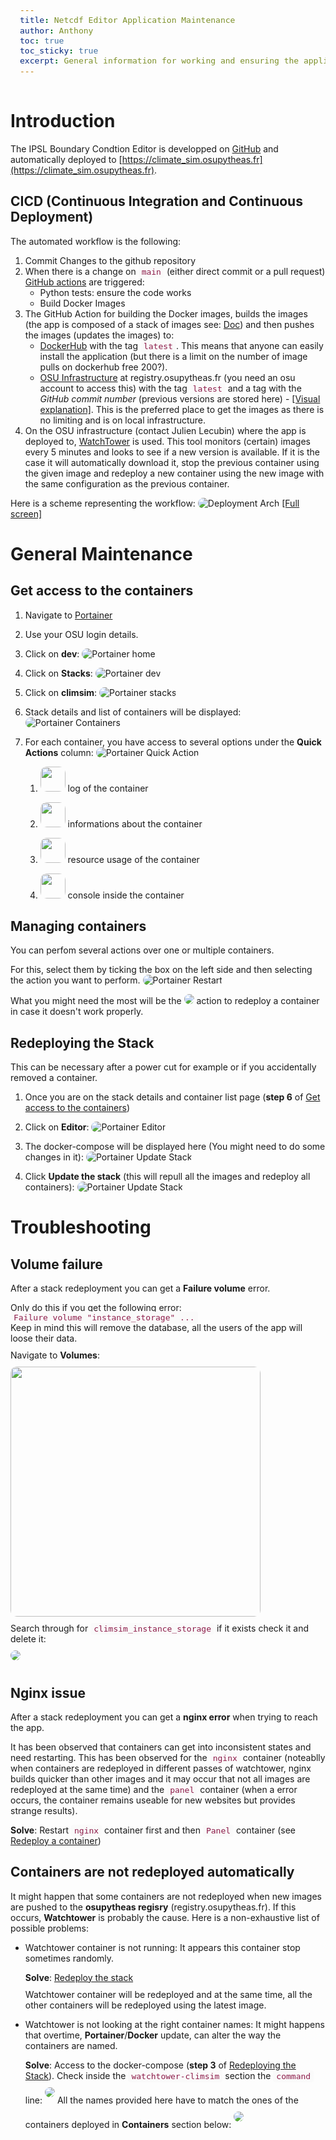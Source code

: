 ```yaml
---
title: Netcdf Editor Application Maintenance
author: Anthony
toc: true
toc_sticky: true
excerpt: General information for working and ensuring the application is deployed correctly
---
```


<style>
    div {border-radius: 10px; margin: 10px 0px}
    pre {background-color:#fafafa; padding:15px 0px; padding-left:15px;}
    code {background-color:#fafafa; color:#8c1a48; font-size:small; padding: 2px 5px; border-radius: 4px;}
    img {border-radius: 10px;}
</style>

# Introduction

The IPSL Boundary Condtion Editor is developped on [GitHub](https://github.com/Paleoclim-CNRS/netcdf_editor_app) and automatically deployed to [https://climate_sim.osupytheas.fr](https://climate_sim.osupytheas.fr).

## CICD (Continuous Integration and Continuous Deployment)
The automated workflow is the following:
1. Commit Changes to the github repository
1. When there is a change on `main` (either direct commit or a pull request) [GitHub actions](https://github.com/Paleoclim-CNRS/netcdf_editor_app/tree/main/.github/workflows) are triggered:
    - Python tests: ensure the code works
    - Build Docker Images
1. The GitHub Action for building the Docker images, builds the images (the app is composed of a stack of images see: [Doc](https://paleoclim-cnrs.github.io/netcdf_editor_app/multi#architecture)) and then pushes the images (updates the images) to:
    - [DockerHub](https://hub.docker.com/u/ceregecl) with the tag `latest`. This means that anyone can easily install the application (but there is a limit on the number of image pulls on dockerhub free 200?).
    - [OSU Infrastructure](https://docker.osupytheas.fr) at registry.osupytheas.fr (you need an osu account to access this) with the tag `latest` and a tag with the *GitHub commit number* (previous versions are stored here) - [[Visual explanation]](/assets/images/climsim_maintenance/registry-osu.png). 
    This is the preferred place to get the images as there is no limiting and is on local infrastructure.
1. On the OSU infrastructure (contact Julien Lecubin) where the app is deployed to, [WatchTower](https://containrrr.dev/watchtower/) is used. This tool monitors (certain) images every 5 minutes and looks to see if a new version is available. If it is the case it will automatically download it, stop the previous container using the given image and redeploy a new container using the new image with the same configuration as the previous container.

Here is a scheme representing the workflow:
![Deployment Arch](/assets/images/climsim_maintenance/climsim-deployment-arch.png)
[[Full screen]](/assets/images/climsim_maintenance/climsim-deployment-arch.png)

# General Maintenance

## Get access to the containers
1. Navigate to [Portainer](https://portainer.osupytheas.fr)
1. Use your OSU login details.
1. Click on **dev**:
    ![Portainer home](/assets/images/climsim_maintenance/portainer-home.png)
1. Click on **Stacks**:
    ![Portainer dev](/assets/images/climsim_maintenance/portainer-dev.png)
1. Click on **climsim**:
    ![Portainer stacks](/assets/images/climsim_maintenance/portainer-stacks.png)
1. Stack details and list of containers will be displayed:
    ![Portainer Containers](/assets/images/climsim_maintenance/portainer-climsim-stack.png)

1. For each container, you have access to several options under the **Quick Actions** column:
    ![Portainer Quick Action](/assets/images/climsim_maintenance/portainer-quick-actions.png)
    1. <p><img src="/assets/images/climsim_maintenance/portainer-quick-actions-log.png" style="height:40px;"> log of the container</p>
    1. <p><img src="/assets/images/climsim_maintenance/portainer-quick-actions-infos.png" style="height:40px;"> informations about the container</p>
    1. <p><img src="/assets/images/climsim_maintenance/portainer-quick-actions-ressources.png" style="height:40px;"> resource usage of the container</p>
    1. <p><img src="/assets/images/climsim_maintenance/portainer-quick-actions-console.png" style="height:40px;"> console inside the container</p>
    
## Managing containers

You can perfom several actions over one or multiple containers.

For this, select them by ticking the box on the left side and then selecting the action you want to perform.
![Portainer Restart](/assets/images/climsim_maintenance/portainer-restart.png)

<div class="alert alert-info">
What you might need the most will be the <img src="/assets/images/climsim_maintenance/portainer-container-restart.png" style=""> action to redeploy a container in case it doesn't work properly.
</div>

## Redeploying the Stack

This can be necessary after a power cut for example or if you accidentally removed a container.

1. Once you are on the stack details and container list page (**step 6** of [Get access to the containers](#get-access-to-the-containers))
1. Click on **Editor**:
    ![Portainer Editor](/assets/images/climsim_maintenance/portainer-editor.png)

1. The docker-compose will be displayed here (You might need to do some changes in it):
    ![Portainer Update Stack](/assets/images/climsim_maintenance/portainer-climsim-editor.png)

1. Click **Update the stack** (this will repull all the images and redeploy all containers):
    ![Portainer Update Stack](/assets/images/climsim_maintenance/portainer-update-stack.png)

# Troubleshooting

## Volume failure
After a stack redeployment you can get a **Failure volume** error.

<div class="alert alert-warning">
    Only do this if you get the following error:<br><code>Failure volume "instance_storage" ...</code><br>
    Keep in mind this will remove the database, all the users of the app will loose their data. 
</div>

<div class="alert alert-success">
    Navigate to <b>Volumes</b>:<br>
    <img src="/assets/images/climsim_maintenance/portainer-volume.png" style="width: 400px;  margin: 10px 0px; align:center;"><br>
    Search through for <code>climsim_instance_storage</code> if it exists check it and delete it:<br>
    <img src="/assets/images/climsim_maintenance/portainer-instance-storage.png" style=" margin: 10px 0px;">    
</div>

## Nginx issue
After a stack redeployment you can get a **nginx error** when trying to reach the app.

It has been observed that containers can get into inconsistent states and need restarting. This has been observed for the `nginx` container (noteablly when containers are redeployed in different passes of watchtower, nginx builds quicker than other images and it may occur that not all images are redeployed at the same time) and the `panel` container (when a error occurs, the container remains useable for new websites but provides strange results).

<div class="alert alert-success">
    <b>Solve</b>: Restart <code>nginx</code> container first and then <code>Panel</code> container (see <a href="#managing-containers">Redeploy a container</a>)
</div>

## Containers are not redeployed automatically
It might happen that some containers are not redeployed when new images are pushed to the **osupytheas regisry** (registry.osupytheas.fr). If this occurs, **Watchtower** is probably the cause. Here is a non-exhaustive list of possible problems:

- Watchtower container is not running: It appears this container stop sometimes randomly.
  <div class="alert alert-success">
      <b>Solve</b>: <a href="#redeploying-the-stack">Redeploy the stack</a> 
  </div>
  Watchtower container will be redeployed and at the same time, all the other containers will be redeployed using the latest image.

- Watchtower is not looking at the right container names: It might happens that overtime, **Portainer**/**Docker** update, can alter the way the containers are named.
  <div class="alert alert-success">
      <b>Solve</b>: Access to the docker-compose (<b>step 3</b> of <a href="#redeploying-the-stack">Redeploying the Stack</a>). Check inside the <code>watchtower-climsim</code> section the <code>command</code> line: <img src="/assets/images/climsim_maintenance/portainer-docker-compose.png" style="margin: 10px 0px;"> 
      All the names provided here have to match the ones of the containers deployed in <b>Containers</b> section below:
       <img src="/assets/images/climsim_maintenance/portainer-climsim-watchtower-issue.png" style="margin: 10px 0px;">
  </div>
